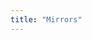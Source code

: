 ```yaml
---
title: "Mirrors"
---
```

<script setup>
  import TheMirList from "@/views/download/TheMirList.vue"
</script>

<TheMirList />

